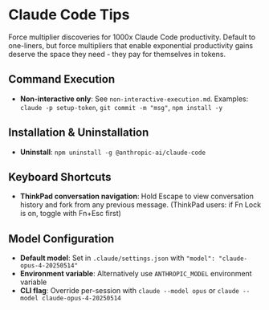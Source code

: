 # Claude Code Tips

Force multiplier discoveries for 1000x Claude Code productivity. Default to one-liners, but force multipliers that enable exponential productivity gains deserve the space they need - they pay for themselves in tokens.

## Command Execution

- **Non-interactive only**: See `non-interactive-execution.md`. Examples: `claude -p setup-token`, `git commit -m "msg"`, `npm install -y`

## Installation & Uninstallation

- **Uninstall**: `npm uninstall -g @anthropic-ai/claude-code`

## Keyboard Shortcuts

- **ThinkPad conversation navigation**: Hold Escape to view conversation history and fork from any previous message. (ThinkPad users: if Fn Lock is on, toggle with Fn+Esc first)

## Model Configuration

- **Default model**: Set in `.claude/settings.json` with `"model": "claude-opus-4-20250514"`
- **Environment variable**: Alternatively use `ANTHROPIC_MODEL` environment variable
- **CLI flag**: Override per-session with `claude --model opus` or `claude --model claude-opus-4-20250514`